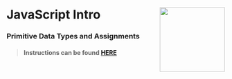 # JavaScript Intro <img align="right" src="https://github.com/Learning-Fuze/prototypes_C5.17/blob/assets/assets/images/logos/LF_LOGO.png?raw=true" width="150">
### Primitive Data Types and Assignments

>#### Instructions can be found <a href="http://lfzprototypes.com/root-js/js/primitive-data-types" target="_blank">HERE</a>
